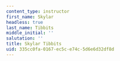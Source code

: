 ```yaml
---
content_type: instructor
first_name: Skylar
headless: true
last_name: Tibbits
middle_initial: ''
salutation: ''
title: Skylar Tibbits
uid: 335cc0fa-0167-ec5c-e74c-5d6e6d32df8d
---
```

